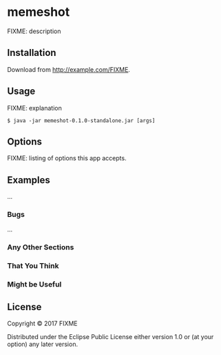 # memeshot

FIXME: description

## Installation

Download from http://example.com/FIXME.

## Usage

FIXME: explanation

    $ java -jar memeshot-0.1.0-standalone.jar [args]

## Options

FIXME: listing of options this app accepts.

## Examples

...

### Bugs

...

### Any Other Sections
### That You Think
### Might be Useful

## License

Copyright © 2017 FIXME

Distributed under the Eclipse Public License either version 1.0 or (at
your option) any later version.
